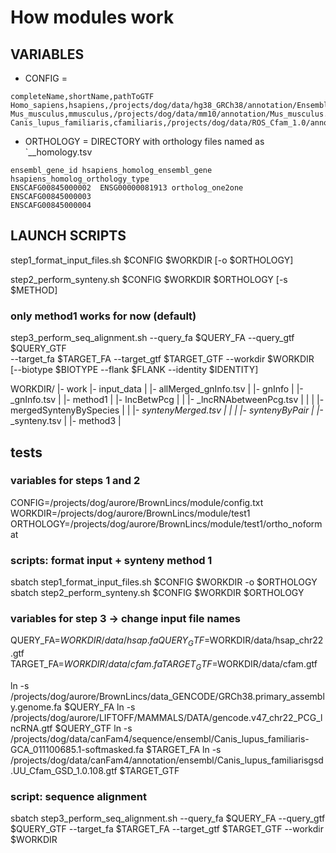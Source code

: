 # How modules work

## VARIABLES

- CONFIG =
```
completeName,shortName,pathToGTF
Homo_sapiens,hsapiens,/projects/dog/data/hg38_GRCh38/annotation/Ensembl112/Homo_sapiens.GRCh38.112.gtf
Mus_musculus,mmusculus,/projects/dog/data/mm10/annotation/Mus_musculus.GRCm39.112.gtf
Canis_lupus_familiaris,cfamiliaris,/projects/dog/data/ROS_Cfam_1.0/annotation/ensembl/Canis_lupus_familiaris.ROS_Cfam_1.0.112.gtf
```

- ORTHOLOGY = DIRECTORY with orthology files named as `<shortNameQUERY>_<shortNameTARGET>_homology.tsv
```
ensembl_gene_id	hsapiens_homolog_ensembl_gene	hsapiens_homolog_orthology_type
ENSCAFG00845000002	ENSG00000081913	ortholog_one2one
ENSCAFG00845000003		
ENSCAFG00845000004		
```

## LAUNCH SCRIPTS
step1_format_input_files.sh $CONFIG $WORKDIR [-o $ORTHOLOGY]

step2_perform_synteny.sh $CONFIG $WORKDIR $ORTHOLOGY [-s $METHOD]
### only method1 works for now (default)

step3_perform_seq_alignment.sh --query_fa $QUERY_FA --query_gtf $QUERY_GTF \
--target_fa $TARGET_FA --target_gtf $TARGET_GTF --workdir $WORKDIR \
[--biotype $BIOTYPE --flank $FLANK --identity $IDENTITY]


WORKDIR/
    |- work
        |- input_data
        |   |- allMerged_gnInfo.tsv
        |   |- gnInfo
        |       |- <completeName>_gnInfo.tsv
        |
        |- method1
        |   |- lncBetwPcg
        |   |   |- <completeName>_lncRNAbetweenPcg.tsv
        |   |
        |   |- mergedSyntenyBySpecies
        |   |   |- <completeName>_syntenyMerged.tsv
        |   |
        |   |- syntenyByPair
        |       |- <shortNameQ>_<shortNameT>_synteny.tsv
        |
        |- method3
        |



## tests

### variables for steps 1 and 2
CONFIG=/projects/dog/aurore/BrownLincs/module/config.txt
WORKDIR=/projects/dog/aurore/BrownLincs/module/test1
ORTHOLOGY=/projects/dog/aurore/BrownLincs/module/test1/ortho_noformat

### scripts: format input + synteny method 1
sbatch step1_format_input_files.sh $CONFIG $WORKDIR -o $ORTHOLOGY
sbatch step2_perform_synteny.sh $CONFIG $WORKDIR $ORTHOLOGY

### variables for step 3 -> change input file names
QUERY_FA=$WORKDIR/data/hsap.fa
QUERY_GTF=$WORKDIR/data/hsap_chr22.gtf
TARGET_FA=$WORKDIR/data/cfam.fa
TARGET_GTF=$WORKDIR/data/cfam.gtf

ln -s /projects/dog/aurore/BrownLincs/data_GENCODE/GRCh38.primary_assembly.genome.fa $QUERY_FA
ln -s /projects/dog/aurore/LIFTOFF/MAMMALS/DATA/gencode.v47_chr22_PCG_lncRNA.gtf $QUERY_GTF
ln -s /projects/dog/data/canFam4/sequence/ensembl/Canis_lupus_familiaris-GCA_011100685.1-softmasked.fa $TARGET_FA
ln -s /projects/dog/data/canFam4/annotation/ensembl/Canis_lupus_familiarisgsd.UU_Cfam_GSD_1.0.108.gtf $TARGET_GTF

### script: sequence alignment
sbatch step3_perform_seq_alignment.sh --query_fa $QUERY_FA --query_gtf $QUERY_GTF --target_fa $TARGET_FA --target_gtf $TARGET_GTF --workdir $WORKDIR
